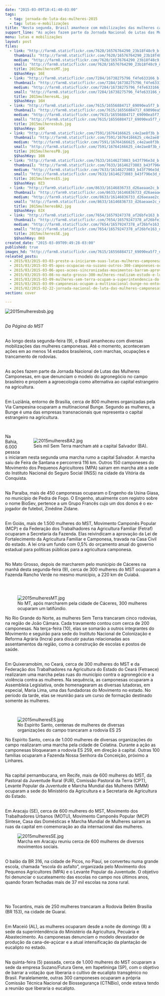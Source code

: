 ```yaml
---
date: "2015-03-09T10:41:40-03:00"
tags:
  - tag: jornada-de-luta-das-mulheres-2015
  - tag: lutas-e-mobilizações
title: "Nesta segunda, Brasil amanhece com mobilizações das mulheres camponesas"
support_line: "As ações fazem parte da Jornada Nacional de Lutas das Mulheres Camponesas, em que denunciam o modelo do agronegócio."
menu: lutas e mobilizações
layout: post
files:
  - link: "http://farm8.staticflickr.com/7620/16576764290_23b18f48c9_b.jpg"
    thumbnail: "http://farm8.staticflickr.com/7620/16576764290_23b18f48c9_t.jpg"
    medium: "http://farm8.staticflickr.com/7620/16576764290_23b18f48c9_z.jpg"
    small: "http://farm8.staticflickr.com/7620/16576764290_23b18f48c9_n.jpg"
    title: 2015mulheresMT.jpg
    $$hashKey: 16E
  - link: "http://farm8.staticflickr.com/7284/16738275796_f4fe633166_b.jpg"
    thumbnail: "http://farm8.staticflickr.com/7284/16738275796_f4fe633166_t.jpg"
    medium: "http://farm8.staticflickr.com/7284/16738275796_f4fe633166_z.jpg"
    small: "http://farm8.staticflickr.com/7284/16738275796_f4fe633166_n.jpg"
    title: 2015mulheresAL.jpg
    $$hashKey: 16H
  - link: "http://farm8.staticflickr.com/7615/16556884717_69090ea5f7_b.jpg"
    thumbnail: "http://farm8.staticflickr.com/7615/16556884717_69090ea5f7_t.jpg"
    medium: "http://farm8.staticflickr.com/7615/16556884717_69090ea5f7_z.jpg"
    small: "http://farm8.staticflickr.com/7615/16556884717_69090ea5f7_n.jpg"
    title: 2015mulheresbsb.jpg
    $$hashKey: 16K
  - link: "http://farm8.staticflickr.com/7591/16764166625_c4e2ae8f3b_b.jpg"
    thumbnail: "http://farm8.staticflickr.com/7591/16764166625_c4e2ae8f3b_t.jpg"
    medium: "http://farm8.staticflickr.com/7591/16764166625_c4e2ae8f3b_z.jpg"
    small: "http://farm8.staticflickr.com/7591/16764166625_c4e2ae8f3b_n.jpg"
    title: 2015mulheresPB.jpg
    $$hashKey: 16N
  - link: "http://farm8.staticflickr.com/7633/16146273083_b43f796e3d_b.jpg"
    thumbnail: "http://farm8.staticflickr.com/7633/16146273083_b43f796e3d_t.jpg"
    medium: "http://farm8.staticflickr.com/7633/16146273083_b43f796e3d_z.jpg"
    small: "http://farm8.staticflickr.com/7633/16146273083_b43f796e3d_n.jpg"
    title: 2015mulheresES.jpg
    $$hashKey: 0Z3
  - link: "http://farm9.staticflickr.com/8633/16146836733_d26aeaae2c_b.jpg"
    thumbnail: "http://farm9.staticflickr.com/8633/16146836733_d26aeaae2c_t.jpg"
    medium: "http://farm9.staticflickr.com/8633/16146836733_d26aeaae2c_z.jpg"
    small: "http://farm9.staticflickr.com/8633/16146836733_d26aeaae2c_n.jpg"
    title: 2015mulheresBA2.jpg
    $$hashKey: 0JX
  - link: "http://farm8.staticflickr.com/7654/16579247378_af26bfe163_b.jpg"
    thumbnail: "http://farm8.staticflickr.com/7654/16579247378_af26bfe163_t.jpg"
    medium: "http://farm8.staticflickr.com/7654/16579247378_af26bfe163_z.jpg"
    small: "http://farm8.staticflickr.com/7654/16579247378_af26bfe163_n.jpg"
    title: 2015mulheresSE.jpg
    $$hashKey: 0K0
created_date: "2015-03-09T09:49:28-03:00"
published: true
images_hd: "http://farm8.staticflickr.com/7615/16556884717_69090ea5f7_n.jpg"
releated_posts:
  - 2015/03/2015-03-03-preste-a-iniciarem-suas-lutas-mulheres-camponesas-prometem-enfrentar-o-modelo-do-agronegocio.md
  - 2015/03/2015-03-05-apos-ocupacao-na-suzano-outros-300-camponeses-ocupam-predio-da-ctnbio-em-bsb.md
  - 2015/03/2015-03-06-apos-acoes-sincronizadas-movimentos-barram-aprovacao-do-eucalipto-transgenico.md
  - 2015/03/2015-03-08-no-mato-grosso-300-mulheres-realizam-estudo-e-lutas-durante-jornada.md
  - 2015/03/2015-03-09-mulheres-sem-terra-ocupam-a-superintendencia-do-ministerio-da-agricultura-em-alagoas.md
  - 2015/03/2015-03-09-camponesas-ocupam-a-multinacional-bunge-no-entorno-de-brasilia.md
  - 2015/02/2015-02-22-jornada-nacional-de-luta-das-mulheres-camponesas.md
section: cover

---
```

<p><img alt="2015mulheresbsb.jpg" src="http://farm8.staticflickr.com/7615/16556884717_69090ea5f7_b.jpg" /></p>

<p><br />
<em>Da P&aacute;gina do MST</em></p>

<p><br />
Ao longo desta segunda-feira (9), o Brasil amanheceu com diversas mobiliza&ccedil;&otilde;es das mulheres camponesas. At&eacute; o momento, aconteceram a&ccedil;&otilde;es em ao menos 14 estados brasileiros, com marchas, ocupa&ccedil;&otilde;es e trancamento de rodovias.</p>

<p><br />
As a&ccedil;&otilde;es fazem parte da Jornada Nacional de Lutas das Mulheres Camponesas, em que denunciam o modelo do agroneg&oacute;cio no campo brasileiro e prop&otilde;em a agroecologia como alternativa ao capital estrangeiro na agricultura.</p>

<p><br />
Em Luzi&acirc;nia, entorno de Bras&iacute;lia, cerca de 800 mulheres organizadas pela Via Campesina ocuparam a multinacional Bunge. Segundo as mulheres, a Bunge &eacute; uma das empresas transnacionais que representa o capital estrangeiro na agricultura.</p>

<p>&nbsp;</p>

<figure class="image" style="float:right"><img alt="2015mulheresBA2.jpg" src="http://farm9.staticflickr.com/8633/16146836733_d26aeaae2c_b.jpg" />
<figcaption>Seis mil Sem Terra marcham at&eacute; a capital Salvador (BA).</figcaption>
</figure>

<p>Na Bahia, 6.000 pessoas iniciaram nesta segunda uma marcha rumo a capital Salvador. A marcha saiu de Feira de Santana e percorrer&aacute; 116 km. Outros 150 camponeses do Movimento dos Pequenos Agricultores (MPA) sa&iacute;ram em marcha at&eacute; a sede do Instituto Nacional do Seguro Social (INSS) na cidade da Vit&oacute;ria da Conquista.</p>

<p><br />
Na Para&iacute;ba, mais de 450 camponesas ocuparam o Engenho da Usina Giasa, no munic&iacute;pio de Pedra de Fogo. O Engenho, atualmente com registro sobre o nome BioSev, pertence a um Grupo Franc&ecirc;s cujo um dos donos &eacute; o ex-jogador de futebol, Zin&eacute;dine Zidane.</p>

<p><br />
Em Goi&aacute;s, mais de 1.500 mulheres do MST, Movimento Campon&ecirc;s Popular (MCP) e da Federa&ccedil;&atilde;o dos Trabalhadores na Agricultura Familiar (Fetraf) ocuparam a Secretaria da Fazenda. Elas reivindicam a aprova&ccedil;&atilde;o da Lei de Fortalecimento da Agricultura Familiar e Camponesa, travada na Casa Civil do estado. A lei cria um fundo com 0,5% do or&ccedil;amento anual do governo estadual para pol&iacute;ticas p&uacute;blicas para a agricultura camponesa.</p>

<p><br />
No Mato Grosso, depois de marcharem pelo munic&iacute;pio de C&aacute;ceres na manh&atilde; desta segunda-feira (9), cerca de 300 mulheres do MST ocuparam a Fazenda Rancho Verde no mesmo munic&iacute;pio, a 220 km de Cuiab&aacute;.</p>

<p>&nbsp;</p>

<figure class="image" style="float:left"><img alt="2015mulheresMT.jpg" src="http://farm8.staticflickr.com/7620/16576764290_23b18f48c9_b.jpg" />
<figcaption>No MT, ap&oacute;s marcharem pela cidade de C&aacute;ceres, 300 mulheres ocuparam um latif&uacute;ndio.</figcaption>
</figure>

<p>No Rio Grande do Norte, as mulheres Sem Terra trancaram cinco rodovias, na regi&atilde;o de Jo&atilde;o C&acirc;mara. Cada travamento contou com cerca de 200 camponesas. Na ter&ccedil;a-feira (10), elas se somar&atilde;o a outros integrantes do Movimento e seguir&atilde;o para sede do Instituto Nacional de Coloniza&ccedil;&atilde;o e Reforma Agr&aacute;ria (Incra) para discutir pautas relacionadas aos assentamentos da regi&atilde;o, como a constru&ccedil;&atilde;o de escolas e postos de sa&uacute;de.&nbsp;&nbsp;</p>

<p><br />
Em Quixeramobim, no Cear&aacute;, cerca de 300 mulheres do MST e da Federa&ccedil;&atilde;o dos Trabalhadores na Agricultura do Estado do Cear&aacute; (Fetraece) realizaram uma marcha pelas ruas do munic&iacute;pio contra o agroneg&oacute;cio e a viol&ecirc;ncia contra as mulheres. Na sequ&ecirc;ncia, as camponesas ocuparam a Assembleia Legislativa, onde homenagearam as diversas lutadoras, em especial, Maria Lima, uma das fundadoras do Movimento no estado. No per&iacute;odo da tarde, elas se reunir&atilde;o para um curso de forma&ccedil;&atilde;o destinado somente &agrave;s mulheres.</p>

<p>&nbsp;</p>

<figure class="image"><img alt="2015mulheresES.jpg" src="http://farm8.staticflickr.com/7633/16146273083_b43f796e3d_b.jpg" />
<figcaption>No Esp&iacute;rito Santo, centenas de mulheres de diversas organiza&ccedil;&otilde;es do campo trancaram a rodovia ES 25</figcaption>
</figure>

<p>No Esp&iacute;rito Santo, cerca de 1.000 mulheres de diversas organiza&ccedil;&otilde;es do campo realizaram uma marcha pela cidade de Colatina. Durante a a&ccedil;&atilde;o as camponesas bloquearam a rodovia ES 259, em dire&ccedil;&atilde;o &agrave; capital. Outras 100 fam&iacute;lias ocuparam a Fazenda Nossa Senhora da Concei&ccedil;&atilde;o, pr&oacute;ximo a Linhares.</p>

<p><br />
Na capital pernambucana, em Recife, mais de 600 mulheres do MST, da Pastoral da Juventude Rural (PJR), Comiss&atilde;o Pastoral da Terra (CPT), Levante Popular da Juventude e Marcha Mundial das Mulheres (MMM) ocuparam a sede do Minist&eacute;rio da Agricultura e a Secretaria de Agricultura do Estado.</p>

<p><br />
Em Aracaju (SE), cerca de 600 mulheres do MST, Movimento dos Trabalhadores Urbanos (MOTU), Movimento Campon&ecirc;s Popular (MCP) S&iacute;ntese, Casa das Dom&eacute;sticas e Marcha Mundial de Mulheres sa&iacute;ram as ruas da capital em comemora&ccedil;&atilde;o ao dia internacional das mulheres.</p>

<figure class="image"><img alt="2015mulheresSE.jpg" src="http://farm8.staticflickr.com/7654/16579247378_af26bfe163_b.jpg" />
<figcaption>Marcha em Aracaju reuniu cerca de 600 mulheres de diversos movimentos sociais.</figcaption>
</figure>

<p><br />
O bal&atilde;o da BR 316, na cidade de Picos, no Piau&iacute;, se converteu numa grande escola, chamada &ldquo;escola do asfalto&rdquo;, organizada pelo Movimento dos Pequenos Agricultores (MPA) e o Levante Popular da Juventude. O objetivo foi denunciar o sucateamento das escolas no campo nos &uacute;ltimos anos, quando foram fechadas mais de 37 mil escolas na zona rural.</p>

<p>&nbsp;
<p><br />
No Tocantins, mais de 250 mulheres trancaram a Rodovia Bel&eacute;m Bras&iacute;lia (BR 153), na cidade de Guara&iacute;.</p>
</p>

<p><br />
Em Macei&oacute; (AL), as mulheres ocuparam desde a noite de domingo (8) a sede da superintend&ecirc;ncia do Minist&eacute;rio da Agricultura, Pecu&aacute;ria e Abastecimento. As camponesas denunciam o modelo devastador de produ&ccedil;&atilde;o da cana-de-a&ccedil;&uacute;car e a atual intensifica&ccedil;&atilde;o da planta&ccedil;&atilde;o de eucalipto no estado.</p>

<p><br />
Na quinta-feira (5) passada, cerca de 1.000 mulheres do MST ocuparam a sede da empresa Suzano/Futura Gene, em Itapetininga (SP), com o objetivo de barrar a vota&ccedil;&atilde;o que liberaria o cultivo de eucalipto transg&ecirc;nico no Brasil. Paralelamente, outras 300 camponeses ocuparam a pr&oacute;pria Comiss&atilde;o T&eacute;cnica Nacional de Biosseguran&ccedil;a (CTNBio), onde estava tendo a reuni&atilde;o que liberaria o eucalipto.</p>
